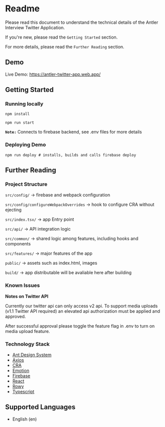 # Readme

Please read this document to understand the technical details of the Antler Interview Twitter Application.

If you're new, please read the `Getting Started` section.

For more details, please read the `Further Reading` section.

## Demo

Live Demo: https://antler-twitter-app.web.app/

## Getting Started

### Running locally
```
npm install

npm run start
```
**`Note:`** Connects to firebase backend, see .env files for more details

### Deploying Demo
```
npm run deploy # installs, builds and calls firebase deploy
```

## Further Reading

### Project Structure
`src/config/` &#8594; firebase and webpack configuration

`src/config/configureWebpackOverrides` &#8594; hook to configure CRA without ejecting

`src/index.tsx/` &#8594; app Entry point

`src/api/` &#8594; API integration logic

`src/common/` &#8594; shared logic among features, including hooks and components

`src/features/` &#8594; major features of the app

`public/` &#8594; assets such as index.html, images

`build/` &#8594; app distributable will be avaliable here after building


### Known Issues

**Notes on Twitter API**

Currently our twitter api can only access v2 api. To support media uploads (v1.1 Twitter API required) an elevated api authorization must be applied and approved.

After successful approval please toggle the feature flag in .env to turn on media upload feature.

### Technology Stack
* [Ant Design System](https://ant.design/)
* [Axios](https://axios-http.com/)
* [CRA](https://github.com/facebook/create-react-app)
* [Emotion](https://emotion.sh/)
* [Firebase](https://firebase.google.com/)
* [React](https://reactjs.org/)
* [Rowy](https://www.rowy.io/)
* [Typescript](https://typescriptlang.org/)

## Supported Languages
- English (en)
